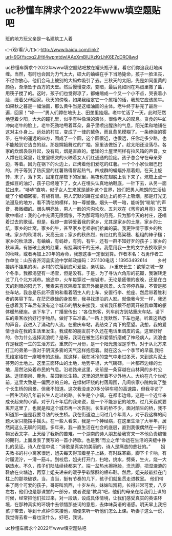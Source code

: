 # uc秒懂车牌求个2022年www填空题贴吧
班的地方玩父亲是一名建筑工人着

👉/观/看/入/口👉http://www.baidu.com/link?url=9GtYscxq2JHtl4wpmtdwIAAxXmBlUXzKrLhK6E7cDRO&wd

uc秒懂车牌求个2022年www填空题贴吧放在罐头瓶子里，看它们你追我赶地纠缠。当然，有时也会因为力气太大，硕大的蛐蛐在手下当场毙命，孩子一脸沮丧，不过你放心，他们会马上被别的大蚂蚱吸引了去。三秋天的太阳，先是如同蛋黄的颜色，渐渐坠于西方的天壁。然后慢慢变浓，变暗，最后竟如同在鸡蛋里撒了盐，用筷子搅了的。这时，孩子们也觉得凉了，都蜷缩成一个又一个小不点，哭丧着小脸，缠着父母回家。秋天的傍晚，如果我给定它一个属相的话，我想它应该属牛。如果秋之暮是一幅油画，那么黄牛当是这幅油画的主体。老牛终于耕完了最后一遍，回家！“哞——”男人们蹲在地头上、田垄里抽烟。老牛忙活了一天，此时茫然地望着夕阳，大大的瞳孔里，似乎有种像泪的液体，很像老人的叹息。贪食的牛虻冲向老牛的脸上，老牛死劲地甩着耳朵，鼻子里喷出腥热的气息，阳光柔和地铺在这对主仆身上。远处的村庄，变成了一律的黛色，而且愈见模糊了。一条缭绕的雾带，在牛的遥远的四方，围成了一个圆，这个圆很近，也很远，任你走多少路，也不能触到它洁白的丝。那是嫦娥舞过的广袖。家里该做饭了。趁太阳还没落尽。各家的炊烟袅袅升起，没有风，烟是直直的。低矮的土屋里照样有拉风箱的声音。女人蹲在灶窝里，灶堂里喷突的火映着女人们红通通的脸庞。孩子总会守在母亲旁边，等着。因为在锅下的火边上，正烤着他们爱吃的红薯。一个个小家伙眼巴巴的。终于等到了热灰里的红薯熟得冒起热气。四成群的蝙蝠扑扇着翅，在天上旋转，末了，落下来，固定在屋檐下的家里，黑夜也在翅膀上驮下来了。炕檐上点一盏如豆的油灯，孩子已经睡下了，女人在埋头认真地纳鞋底，一针下去，从另一面拉出来，“哧哧”直响，似乎女人生来就是缝补这个世界，她们把男人疏朗的生活给缝了个细细密密，有板有眼。男人沉默的蹲在堂桌边上的椅子上吸烟，那是灯光无法漫及的地方，看不清他的模样，如一尊塑像。烟头一明一暗，能听到“呲呲”的声音，极微细的。烟头明亮处，男人一脸的沟沟坎坎。五刘欢在《弯弯的月亮》这首歌中唱过：我的心中充满无限惆怅，不为那弯弯的月亮，只为那今天的村庄，还唱着过去的歌谣。但是，我却一直钟爱着我的家乡，尤其是家乡的土屋，家乡的土炕，家乡的灶窝，家乡的牛，甚至家乡老祖宗们拾粪的篓。我更钟情于家乡的秋味。家乡的秋清冽，天高云淡；家乡的秋热烈，有红红的高粱穗、粗粗的棒子槌；家乡的秋活泼，有蛐蛐，有蚂蚱，有狗，有牛，还有一群不知好歹的孩子；家乡的秋丰满，有胀破土皮的红薯，有挂满树干的玉米。我愿用我一生的文字去换取家乡的秋味，或者再加上20年的寿命，我想这事一定很划算。作者本名：石勇作者工作单位：山东省齐河县实验中学邮政编码：251100电话：13953492614
　　乡村接纳不挂果的树，乡村的院落到底可爱些，亲切些。
/>重庆长生：欲望之城一整个冬季，我都渴望有一场雪，但是没有。于是，为了寻访六角形的花瓣，我辗转走过了几个北方城市。旅途中，火车每穿过一座城市，无论是疲倦的夜晚，还是在白天的刺眼的阳光下，我素来喜欢隔着车窗开外面是风景。火车停停靠靠，不管是那些车站，我总是乐此不疲的和看着陌生人的上车、安置行李、抢座、然后带着胜利者的笑容下车。在茫茫碌碌的身影里，我寻找漂泊的人影。就像我今天一样，我还在想着我下车后有没有这个城市的朋友来接我，或者我压根不想离开被我单薄的躯体暖热硬座。该下车了，广播里传出：“各位旅客，列车前方到站重庆车站，请下车的乘客收拾好行李物品，做好下车准备。”一路上我默然，下车也是。听着这熟悉的声音，我进入了涌动的人流。在重庆车站，我结束了南下的愿望。我想，我的爱情也会在我的生活里发生。我成都的朋友前不久还在电话里调皮的说，这里好好的，你为什么选择流浪呢？是呀，我现在被生活和爱情折磨成了神经病人。流浪也许是我这一生的生活方式。重庆的一月份，是一个阳光羞涩是季节。对于从北方来打工的弟弟一直对于阴沉多雾的天气这样抱怨着。就在这么一个季节的早晨,我把思维定格在一座城市的边缘。就这样，我在冰冷的空气中走过冬天，来到这片泥土芬芳的土地上。这里三面环山的土地，地势平坦，大气磅礴。一片都市边缘的土地，居然沾染着市民的气息。沿老路来这里，先前是一条穿越在山林间的乡村公路。途径南泉、鹿角、茶园到长生镇。这里的混居着不少外地人。大约在几个世纪前，这里大致是一偏荒凉的丘岭。在绿树环绕的村落周围，几间农家小院构筑了整个长生桥的风景。但我不知道。这次我没走20多分钟车程的高速路，但我寻访了一回生活的几年前长生人走过的路。长生是个小镇，在都市边缘。这是一个近年来成长起来的小镇，对于几十年后的我来说，是一个不能忘记的地方。过几天我就要离开这里了，也就是和这个城市再一次告别。长生的桥不少，面对陌生的桥，我不知道那一座是我要寻访的长生桥。我在街道边上问过几个年青人，对于我这样的问题大家只能摆手摇头。在一些人看来，我是一个神经病，在这里生活了大半年，居然问这么无聊的问题。多年来，我一直生活在社会的底层，直到我很偶然在一家刊物发表文字，上天给了我新的苦难。一个湖南的诗人朋友给我寄来一本他负责编辑的期刊，上面发表了我写的一首小诗歌。也是我“而立之年”命运在生活的夹缝中挣扎的见证。诗人在信中说：“诗歌是真实的美丽的，诗人是痛苦的悲壮的。”
　　姐夫教书的村小离家很远，姐夫每天得顶着星子上路，有时踩寒霜，脚下卡卡响，有时履泥泞，一滑一筋斗。到校后，姐夫打开门，扫地，挑水，劈柴，生火，烧一大锅热水。不久，孩子们陆陆续续都来了。端一盆热水擦擦脸，洗洗脚，把湿漉漉的鞋放在火塘边，再穿上姐夫递来的暖乎乎软酥酥的棉布鞋。然后，姐夫敲敲挂在门柱上的那块破铁，当，当当，挺有节奏的几下，孩子们就鱼贯走进教室。
他们带来了两个可爱的孩子，哥哥叫凯西，十岁左右，妹妹叫凯莉，长得非常可爱，八岁左右，他们也是那课堂的一部分，或者说是“教具”吧，他们的母亲在给我们上课的时候，经常把他们拉过来，对一段话，设成具体情境，让我们感受真实的英语环境，在那种真实的环境中去领悟那些词的意思，去体味英语的语感。明天早上我把孩子带去，等到十点钟你来接他，顺便来听一听他们怎么上课。听妻子这么一说，我觉得去看一看也没什么，好吧，我说。

uc秒懂车牌求个2022年www填空题贴吧
